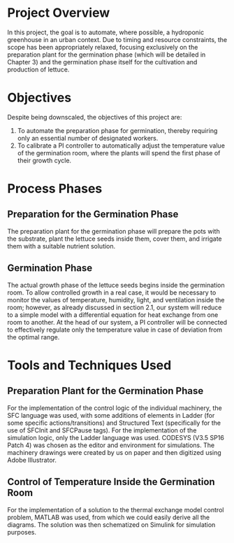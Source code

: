 # Project Overview
In this project, the goal is to automate, where possible, a hydroponic greenhouse in an urban context. Due to timing and resource constraints, the scope has been appropriately relaxed, focusing exclusively on the preparation plant for the germination phase (which will be detailed in Chapter 3) and the germination phase itself for the cultivation and production of lettuce.

# Objectives
Despite being downscaled, the objectives of this project are:
1. To automate the preparation phase for germination, thereby requiring only an essential number of designated workers.
2. To calibrate a PI controller to automatically adjust the temperature value of the germination room, where the plants will spend the first phase of their growth cycle.

# Process Phases
## Preparation for the Germination Phase
The preparation plant for the germination phase will prepare the pots with the substrate, plant the lettuce seeds inside them, cover them, and irrigate them with a suitable nutrient solution.

## Germination Phase
The actual growth phase of the lettuce seeds begins inside the germination room. To allow controlled growth in a real case, it would be necessary to monitor the values of temperature, humidity, light, and ventilation inside the room; however, as already discussed in section 2.1, our system will reduce to a simple model with a differential equation for heat exchange from one room to another. At the head of our system, a PI controller will be connected to effectively regulate only the temperature value in case of deviation from the optimal range.

# Tools and Techniques Used
## Preparation Plant for the Germination Phase
For the implementation of the control logic of the individual machinery, the SFC language was used, with some additions of elements in Ladder (for some specific actions/transitions) and Structured Text (specifically for the use of SFCInit and SFCPause tags).
For the implementation of the simulation logic, only the Ladder language was used.
CODESYS (V3.5 SP16 Patch 4) was chosen as the editor and environment for simulations.
The machinery drawings were created by us on paper and then digitized using Adobe Illustrator.

## Control of Temperature Inside the Germination Room
For the implementation of a solution to the thermal exchange model control problem, MATLAB was used, from which we could easily derive all the diagrams. The solution was then schematized on Simulink for simulation purposes.

